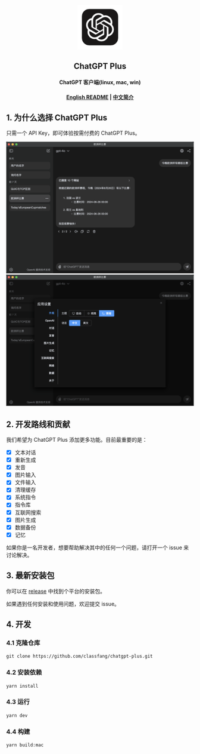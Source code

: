 <p align="center">
  <img src="/resources/icon.png" alt="logo" width="120">
</p>
<h2 align="center">ChatGPT Plus</h2>
<h4 align="center">ChatGPT 客户端(linux, mac, win)</h4>

<h4 align="center">
  <a href="/README.md">English README</a> | <a href="/README_zhCN.md">中文简介</a>
</h4>

## 1. 为什么选择 ChatGPT Plus

只需一个 API Key，即可体验按需付费的 ChatGPT Plus。

<img src="/demo/zhCN/1.png" alt="demo">

<img src="/demo/zhCN/2.png" alt="demo">

## 2. 开发路线和贡献

我们希望为 ChatGPT Plus 添加更多功能。目前最重要的是：

- [x] 文本对话
- [x] 重新生成
- [x] 发音
- [x] 图片输入
- [x] 文件输入
- [x] 清理缓存
- [x] 系统指令
- [x] 指令库
- [x] 互联网搜索
- [x] 图片生成
- [x] 数据备份
- [x] 记忆

如果你是一名开发者，想要帮助解决其中的任何一个问题，请打开一个 issue 来讨论解决。

## 3. 最新安装包

你可以在 [release](https://github.com/classfang/chatgpt-plus/releases) 中找到个平台的安装包。

如果遇到任何安装和使用问题，欢迎提交 issue。

## 4. 开发

### 4.1 克隆仓库

```shell
git clone https://github.com/classfang/chatgpt-plus.git
```

### 4.2 安装依赖

```shell
yarn install
```

### 4.3 运行

```shell
yarn dev
```

### 4.4 构建

```shell
yarn build:mac
```

